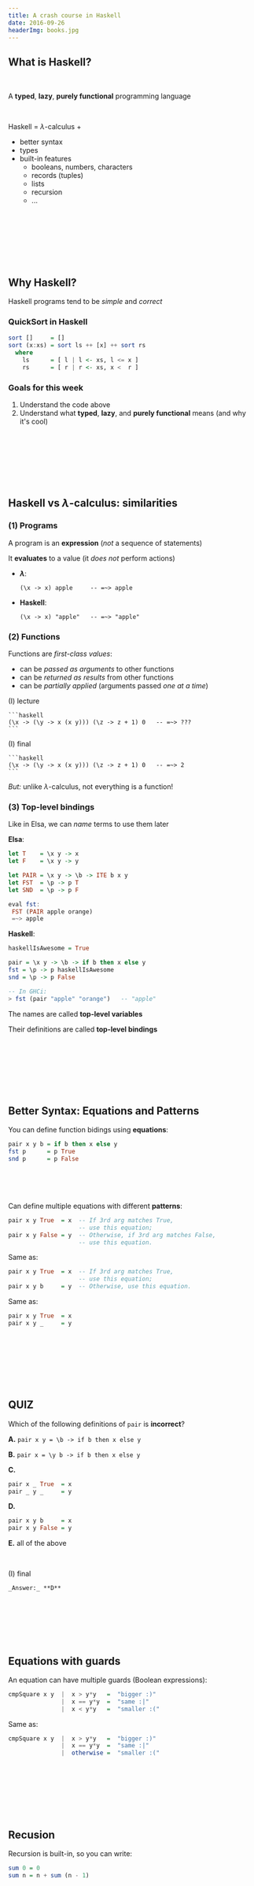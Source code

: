 ```yaml
---
title: A crash course in Haskell
date: 2016-09-26
headerImg: books.jpg
---
```


## What is Haskell?

<br>

A **typed**, **lazy**, **purely functional** programming language

<br>

Haskell = $\lambda$-calculus + 

  + better syntax
  + types
  + built-in features
    - booleans, numbers, characters
    - records (tuples)
    - lists
    - recursion
    - ...
    
<br>
<br>
<br>
<br>
<br>
<br>    
    
## Why Haskell?

Haskell programs tend to be *simple* and *correct*   

### QuickSort in Haskell

```haskell
sort []     = []
sort (x:xs) = sort ls ++ [x] ++ sort rs
  where
    ls      = [ l | l <- xs, l <= x ]
    rs      = [ r | r <- xs, x <  r ]
```

### Goals for this week

1. Understand the code above
2. Understand what **typed**, **lazy**, and **purely functional** means (and why it's cool)

<br>
<br>
<br>
<br>
<br>
<br>

## Haskell vs $\lambda$-calculus: similarities

### (1) Programs

A program is an **expression** (*not* a sequence of statements)

It **evaluates** to a value (it *does not* perform actions)

  * **$\lambda$**:

    ```
    (\x -> x) apple     -- =~> apple
    ```

  * **Haskell**:
  
    ```
    (\x -> x) "apple"   -- =~> "apple"
    ```

### (2) Functions    
      
Functions are *first-class values*:

* can be *passed as arguments* to other functions
* can be *returned as results* from other functions
* can be *partially applied* (arguments passed *one at a time*)

(I) lecture
 
    ```haskell
    (\x -> (\y -> x (x y))) (\z -> z + 1) 0   -- =~> ???
    ```
    
(I) final    

    ```haskell
    (\x -> (\y -> x (x y))) (\z -> z + 1) 0   -- =~> 2
    ```


*But:* unlike $\lambda$-calculus, not everything is a function!

     
### (3) Top-level bindings

Like in Elsa, we can *name* terms to use them later
 
**Elsa**:

```haskell
let T    = \x y -> x
let F    = \x y -> y

let PAIR = \x y -> \b -> ITE b x y
let FST  = \p -> p T
let SND  = \p -> p F

eval fst:
 FST (PAIR apple orange)
 =~> apple
```

**Haskell**:

```haskell
haskellIsAwesome = True

pair = \x y -> \b -> if b then x else y
fst = \p -> p haskellIsAwesome
snd = \p -> p False

-- In GHCi:
> fst (pair "apple" "orange")   -- "apple"
```   
    
The names are called **top-level variables**

Their definitions are called **top-level bindings**

<br>
<br>
<br>
<br>
<br>
<br>
    
## Better Syntax: Equations and Patterns

You can define function bidings using **equations**:

```haskell
pair x y b = if b then x else y
fst p      = p True
snd p      = p False
```
<br>
<br>
<br>

Can define multiple equations with different **patterns**:

```haskell
pair x y True  = x  -- If 3rd arg matches True,
                    -- use this equation;
pair x y False = y  -- Otherwise, if 3rd arg matches False,
                    -- use this equation.
```

Same as:

```haskell
pair x y True  = x  -- If 3rd arg matches True,
                    -- use this equation;
pair x y b     = y  -- Otherwise, use this equation.
```

Same as:

```haskell
pair x y True  = x
pair x y _     = y
```

<br>
<br>
<br>
<br>
<br>
<br>

## QUIZ

Which of the following definitions of `pair` is **incorrect**?

**A.** `pair x y = \b -> if b then x else y`

**B.** `pair x = \y b -> if b then x else y`

**C.**
```haskell
pair x _ True  = x
pair _ y _     = y
```

**D.**
```haskell
pair x y b     = x
pair x y False = y
```

**E.**  all of the above

<br>

(I) final

    _Answer:_ **D**

<br>
<br>
<br>
<br>
<br>

## Equations with guards

An equation can have multiple guards (Boolean expressions):

```haskell
cmpSquare x y  |  x > y*y   =  "bigger :)"
               |  x == y*y  =  "same :|"
               |  x < y*y   =  "smaller :("
```

Same as:

```haskell
cmpSquare x y  |  x > y*y   =  "bigger :)"
               |  x == y*y  =  "same :|"
               |  otherwise =  "smaller :("
```

<br>
<br>
<br>
<br>
<br>
<br>

## Recusion

Recursion is built-in, so you can write:

```haskell
sum 0 = 0
sum n = n + sum (n - 1)
```

<br>
<br>
<br>
<br>
<br>

## The scope of variables

Top-level variable have **global** scope,
so you can write:

```haskell
message = if haskellIsAwesome          -- this var defined below
            then "I love CSE 130"
            else "I'm dropping CSE 130"
            
haskellIsAwesome = True
```

<br>
<br>

Or you can write:

```haskell
-- What does f compute?
f 0 = True
f n = g (n - 1) -- mutual recursion!

g 0 = False
g n = f (n - 1) -- mutual recursion!
```

(I) final

    Answer: `f` is `isEven`, `g` is `isOdd` 

<br>
<br>
<br>

Is this allowed?

```haskell
haskellIsAwesome = True

haskellIsAwesome = False -- changed my mind
```

(I) final

    Answer: no, a variable can be defined once per scope; no mutation!

<br>
<br>
<br>
<br>

### Local variables

You can introduce a *new* (local) scope using a `let`-expression:

```haskell
sum 0 = 0
sum n = let n' = n - 1          
        in n + sum n'  -- the scope of n' is the term after in
```

<br>
<br>
<br>

Syntactic sugar for nested `let`-expressions:

```haskell
sum 0 = 0
sum n = let 
          n'   = n - 1
          sum' = sum n'
        in n + sum'
```

<br>
<br>
<br>

If you need a variable whose scope is an equation, use the `where` clause instead:

```haskell
cmpSquare x y  |  x > z   =  "bigger :)"
               |  x == z  =  "same :|"
               |  x < z   =  "smaller :("
  where z = y*y
```

<br>
<br>
<br>
<br>
<br>
<br>
<br>
<br>

## Types

<br>
<br>
<br>
<br>

What would *Elsa* say?

```haskell
let WEIRDO = ONE ZERO
```

<br>

(I) final

    Answer: Nothing. When evaluated will crunch to something nonsensical.
    $lambda$-calculus is **untyped**.

<br>
<br>
<br>

What would *Python* say?

```python
def weirdo():
  return 0(1)
```

<br>

(I) final

    Answer: Nothing. When evaluated will cause a run-time error.
    Python is **dynamically typed**.

<br>
<br>
<br>

What would *Java* say?

```java
void weirdo() {
  int zero;
  zero(1);
}
```

<br>

(I) final

    Answer: Java compiler will reject this.
    Java is **statically typed**.

<br>
<br>
<br>
<br>
<br>
<br>

In *Haskell* every expression has a **type**
and ill-typed expressions are rejected **statically**
(at compile-time, before executing them)

  * like in Java
  * unlike $\lambda$-calculus, Python, or JavaScript

```haskell
weirdo = 1 0     -- rejected by GHC
```

<br>
<br>
<br>
<br>
<br>
<br>
<br>
<br>

## Type annotations

You can annotate your bindings with their types using `::`, like so:

```haskell
-- | This is a Boolean:
haskellIsAwesome :: Bool            
haskellIsAwesome = True

-- | This is a string
message :: String
message = if haskellIsAwesome
            then "I love CSE 130"
            else "I'm dropping CSE 130"
            
-- | This is a word-size integer
rating :: Int
rating = if haskellIsAwesome then 10 else 0

-- | This is an arbitrary precision integer
bigNumber :: Integer
bigNumber = factorial 100
```

If you omit annotations, GHC will infer them for you

  * Inspect types in GHCi using `:t`
  * You should annotate all top-level bindings anyway! (Why?)

<br>
<br>
<br>
<br>
<br>
<br>

## Function Types

Functions have **arrow types**:

* `\x -> e` has type `A -> B`
* if `e` has type `B` assuming `x` has type `A`

For example:

(I) lecture
 
    ```haskell
    > :t (\x -> if x then `a` else `b`)  -- ???
    ```    
    
(I) final    

    ```haskell
    > :t (\x -> if x then `a` else `b`)
    (\x -> if x then `a` else `b`) :: Bool -> Char
    ```

<br>
<br>
<br>
<br>

You should annotate your function bindings:

```haskell
sum :: Int -> Int
sum 0 = 0
sum n = n + sum (n - 1)
```

With multiple arguments:

```haskell
pair :: String -> (String -> (Bool -> String))
pair x y b = if b then x else y
```

Same as:

```haskell
pair :: String -> String -> Bool -> String
pair x y b = if b then x else y
```

<br>
<br>
<br>
<br>
<br>
<br>

## QUIZ

With `pair :: String -> String -> Bool -> String`,
what would GHCi say to 

```haskell
>:t pair "apple" "orage"
```

**A.** Syntax error

**B.** The term is ill-typed

**C.** `String`

**D.** `Bool -> String`

**E.** `String -> String -> Bool -> String`

<br>

(I) final

    _Answer:_ **D**

<br>
<br>
<br>
<br>
<br>
<br>
<br>

## Lists

A list is

  * either an *empty list*
    
    `[]       -- pronounced "nil"`
    
  * or a *head element* attached to a *tail list* 
  
    `x:xs     -- pronounced "x cons xs"`
    
<br>
<br>    
  
Examples:

```haskell
[]                -- A list with zero elements

1:[]              -- A list with one element: 1

(:) 1 []          -- Same thing: for any infix op, 
                  -- (op) is a regular function!

1:(2:(3:(4:[])))  -- A list with four elements: 1, 2, 3, 4

1:2:3:4:[]        -- Same thing (: is right associative)

[1,2,3,4]         -- Same thing (syntactic sugar)
```  

<br>
<br>

### Terminology: constructors and values

`[]` and `(:)` are called the list **constructors**

We've seen constructors before:

  * `True` and `False` are `Bool` constructors
  * `0`, `1`, `2` are... well, it's complicated, but you can think of them as `Int` constructors
  * these constructions didn't take any parameters, so we just called them *values*

In general, a **value** is a constructor applied to *other values*

  * examples above are list values

<br>
<br>
<br>
<br>
<br>
<br>
<br>
<br>

## The Type of a List

A list has type `[A]` if each one of its elements has type `A`

Examples:

```haskell
myList :: [Int]
myList = [1,2,3,4]
```

<br>

(I) lecture
 
    ```haskell
    -- myList' :: ??
    myList' = ['h', 'e', 'l', 'l', 'o']
    ```
    
(I) final    

    ```haskell
    myList' :: [Char]                   -- or :: String
    myList' = ['h', 'e', 'l', 'l', 'o'] -- or = "hello"
    ```

<br>

(I) lecture
 
    ```haskell
    -- myList'' :: ???
    myList'' = [1, 'h']    
    ```
    
(I) final    

    ```haskell
    -- myList'' :: Type error: elements have different types!
    myList'' = [1, 'h']
    ```
    
<br>

(I) lecture
 
    ```haskell
    -- myList''' :: ???
    myList''' = []
    ```      
    
(I) final    

    ```haskell
    myList''' :: [t] -- Generic: works for any type t!
    myList''' = []
    ```

<br>
<br>
<br>
<br>
<br>
<br>
<br>
<br>
  
## Functions on lists: range

(I) lecture
 
    ```haksell
    -- | List of integers from n upto m
    upto :: Int -> Int -> [Int]
    upto n m = ???
    ```
    
(I) final    

    ```haskell
    -- | List of integers from n upto m
    upto :: Int -> Int -> [Int]
    upto n m
      | n > m     = []
      | otherwise = n : (upto (n + 1) m)
    ```

<br>
<br>
<br>
<br>
<br>

There's also syntactic sugar for this!

```haksell
[1..7]    -- [1,2,3,4,5,6,7]
[1,3..7]  -- [1,3,5,7]
```


<br>
<br>
<br>
<br>
<br>
<br>
<br>
<br>

## Functions on lists: length

```haskell
-- | Length of the list
length :: ???
length xs = ???
```

<br>
<br>
<br>
<br>
<br>
<br>
<br>
<br>
<br>
<br>
<br>
<br>
<br>

## Pattern matching on lists

```haskell
-- | Length of the list
length :: [Int] -> Int
length []     = 0
length (_:xs) = 1 + length xs
```

<br>
<br>

~~A pattern is either a *variable* (incl. `_`) or a *value*~~

A pattern is 

  * either a *variable* (incl. `_`)
  * or a *constructor* applied to other *patterns*
  
<br>
<br>  

**Pattern mathching** attempts to match *values* against *patterns* and, 
if desired, *bind* variables to successful matches.
  
  
<br>
<br>
<br>
<br>
<br>
<br>

## QUIZ

Which of the following is **not** a pattern?

**A.** `(1:xs)`

**B.** `(_:_:_)`

**C.** `[x]`

**D.** `[1+2,x,y]`

**E.**  all of the above

<br>

(I) final

    _Answer:_ **D** (`1+2` is a function application, not a constructor application)

<br>
<br>
<br>
<br>
<br>  


## Some useful library functions

```haskell
-- | Is the list empty?
null :: [Int] -> Bool

-- | Head of the list
head :: [Int] -> Int   -- careful: partial function!

-- | Tail of the list
tail :: [Int] -> [Int] -- careful: partial function!

-- | Length of the list
length :: [Int] -> Int

-- | Append two lists
(++) :: [Int] -> [Int] -> [Int]

-- | Are two lists equal?
(==) :: [Int] -> [Int] -> Bool
```

<br>
<br>
<br>
<br>
<br>
<br>

## Pairs

```haskell
myPair :: (String, Int)  -- pair of String and Int
myPair = ("apple", 3)

-- field access:

whichFruit = fst myPair  -- "apple"
howMany    = snd myPair  -- 3
```
<br>

`(,)` is the *pair constructor*

<br>
<br>
<br>
<br>
<br>
<br>

### Pattern matching with pairs

Is this pattern matching correct? What does this function do?

```haskell
f :: String -> [(String, Int)] -> Int
f _ []   = 0
f x ((k,v) : ps)
  | x == k    = v
  | otherwise = f x ps
```

<br>

<br>

(I) final

    _Answer:_ a lsit of pairs represents key-value pairs in a dictionary; 
    `f` performs lookup by key


<br>
<br>
<br>
<br>
<br>

## Tuples

Can we implement triples like in $\lambda$-calculus?

<br>
<br>
<br>
<br>

Sure! But Haskell has native support for $n$-tuples:

```haskell
myPair   :: (String, Int)
myPair   = ("apple", 3)

myTriple :: (Bool, Int, [Int])
myTriple = (True, 1, [1,2,3])

my4tuple :: (Float, Float, Float, Float)
my4tuple = (pi, sin pi, cos pi, sqrt 2)

...

-- And also:
myUnit   :: ()
myUnit   = ()
```

<br>
<br>
<br>
<br>
<br>
<br>  

## List comprehensions

A convenient way to construct lists from other lists:


```haskell
[toUpper c | c <- s]  -- Convert string s to upper case


[(i,j) | i <- [1..3],
         j <- [1..i] ] -- Multiple generators
         
[(i,j) | i <- [0..5],
         j <- [0..5],
         i + j == 5] -- Guards         
```

<br>
<br>
<br>
<br>
<br>
<br>  

## QuickSort in Haskell

```haskell
sort :: [Int] -> [Int]
sort []     = []
sort (x:xs) = sort ls ++ [x] ++ sort rs
  where
    ls      = [ l | l <- xs, l <= x ]
    rs      = [ r | r <- xs, x <  r ]
```

<br>
<br>
<br>
<br>
<br>
<br>

## What is Haskell?

<br>

A **typed**, **lazy**, **purely functional** programming language

<br>
<br>
<br>

### Haskell is statically typed

Every expression has a type,
and ill-typed programs are rejected at compile time

<br>

**Why is this good?**

  * catches errors early
  * types are contracts (you don't have to handle ill-typed inputs!)
  * enables compiler optimizations
  
<br>
<br>
<br>
<br>
<br>
<br>

### Haskell is purely functional

**Functional** = functions are *first-class values*

**Pure** = a program is an expression that evaluates to a value

  * no side effects!
  
**Referential transparency:** The same expression always evaluates to the same value

  * More precisely: In a scope where `x1, ..., xn` are defined,
    all occurrences of `e` with `FV(e) = {x1, ..., xn}` have the same value

<br>
  
**Why is this good?**

  * easier to reason about (remember `x++` vs `++x` in C++?)
  * enables compiler optimizations 
  * especially great for parallelization (`e1 + e2`: we can always compute `e1` and `e2` in parallel!)
  
<br>
<br>
<br>
<br>
<br>
<br>

### Haskell is lazy

An expression is evaluated only when its result is needed
  
Example: `take 2 [1 .. (factorial 100)]`

<br>

```haskell
        take 2 (   upto 1 (factorial 100))
=>      take 2 (1:(upto 2 (factorial 100))) -- def upto
=> 1:  (take 1 (   upto 2 (factorial 100))) -- def take 3
=> 1:  (take 1 (2:(upto 3 (factorial 100))) -- def upto
=> 1:2:(take 0 (   upto 3 (factorial 100))) -- def take 3
=> 1:2:[]                                   -- def take 1
```

<br>

**Why is this good?**

  * can implement cool stuff like infinite lists: `[1..]`
  
    ```haskell
    -- first n pairs of co-primes: 
    take n [(i,j) | i <- [1..],
                    j <- [1..i],
                    gcd i j == 1]
    ```

  
  * encourages simple, general solutions
  * but has its problems too :(
           
<br>
<br>
<br>
<br>
<br>

That's all folks!  
  
  

   


